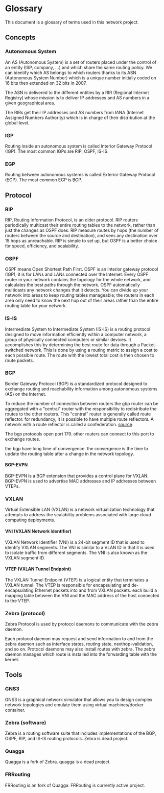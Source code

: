 # Glossary
This document is a glossary of terms used in this network project.


## Concepts

### Autonomous System
An AS (Autonomous System) is a set of routers placed under the control of an entity (ISP, company, ...) and which share the same routing policy.
We can identify which AS belongs to which routers thanks to its ASN (Autonomous System Number) which is a unique number initially coded on 16 bits then extended on 32 bits in 2007.

The ASN is delivered to the different entities by a RIR (Regional Internet Registry) whose mission is to deliver IP addresses and AS numbers in a given geographical area.

The RIRs get their IP addresses and AS numbers from IANA (Internet Assigned Numbers Authority) which is in charge of their distribution at the global level.

### IGP
Routing inside an autonomous system is called Interior Gateway Protocol (IGP). The most common IGPs are RIP, OSPF, IS-IS.

### EGP
Routing between autonomous systems is called Exterior Gateway Protocol (EGP). The most common EGP is BGP.

## Protocol

### RIP
RIP, Routing Information Protocol, is an older protocol. RIP routers periodically multicast their entire routing tables to the network, rather than just the changes as OSPF does. RIP measure routes by hops (the number of routers between the source and destination), and sees any destination over 15 hops as unreachable. RIP is simple to set up, but OSPF is a better choice for speed, efficiency, and scalability.

### OSPF
OSPF means Open Shortest Path First. OSPF is an interior gateway protocol (IGP); it is for LANs and LANs connected over the Internet. Every OSPF router in your network contains the topology for the whole network, and calculates the best paths through the network. OSPF automatically multicasts any network changes that it detects. You can divide up your network into areas to keep routing tables manageable; the routers in each area only need to know the next hop out of their areas rather than the entire routing table for your network.

### IS-IS
Intermediate System to Intermediate System (IS-IS) is a routing protocol designed to move information efficiently within a computer network, a group of physically connected computers or similar devices.
It accomplishes this by determining the best route for data through a Packet-switched network. This is done by using a routing metric to assign a cost to each possible route. The route with the lowest total cost is then chosen to route packets.

### BGP

Border Gateway Protocol (BGP) is a standardized protocol designed to exchange routing and reachability information among autonomous systems (AS) on the Internet.


To reduce the number of connection between routers the gbp router can be aggregated with a "central" router with the responsibility to redistribute the routes to the other routers. This "central" router is generally called route reflector. for redundancy, it is possible to have multiple route reflectors. A network with a route reflector is called a confederation.
[source](https://www.nongnu.org/quagga/docs/docs-multi/Route-Server.html#Route-Server).

The bgp protocols open port 179. other routers can connect to this port to exchange routes.

the bgp have long time of convergence. the convergence is the time to update the routing table after a change in the network topology.

#### BGP-EVPN
BGP-EVPN is a BGP extension that provides a control plane for VXLAN. BGP-EVPN is used to advertise MAC addresses and IP addresses between VTEPs.

### VXLAN
Virtual Extensible LAN (VXLAN) is a network virtualization technology that attempts to address the scalability problems associated with large cloud computing deployments.

#### VNI (VXLAN Network Identifier)
VXLAN Network Identifier (VNI) is a 24-bit segment ID that is used to identify VXLAN segments. The VNI is similar to a VLAN ID in that it is used to isolate traffic from different segments. The VNI is also known as the VXLAN segment ID.

#### VTEP (VXLAN Tunnel Endpoint)
The VXLAN Tunnel Endpoint (VTEP) is a logical entity that terminates a VXLAN tunnel. The VTEP is responsible for encapsulating and de-encapsulating Ethernet packets into and from VXLAN packets. each build a mapping table between the VNI and the MAC address of the host connected to the VTEP.

### Zebra (protocol)
Zebra Protocol is used by protocol daemons to communicate with the zebra daemon.

Each protocol daemon may request and send information to and from the zebra daemon such as interface states, routing state, nexthop-validation, and so on. Protocol daemons may also install routes with zebra. The zebra daemon manages which route is installed into the forwarding table with the kernel.

## Tools

### GNS3
GNS3 is a graphical network simulator that allows you to design complex network topologies and emulate them using virtual machines/docker container.

### Zebra (software)
Zebra is a routing software suite that includes implementations of the BGP, OSPF, RIP, and IS-IS routing protocols.
Zebra is dead project.

### Quagga
Quagga is a fork of Zebra.
quagga is a dead project.

### FRRouting
FRRouting is an fork of Quagga.
FRRouting is currently active project.